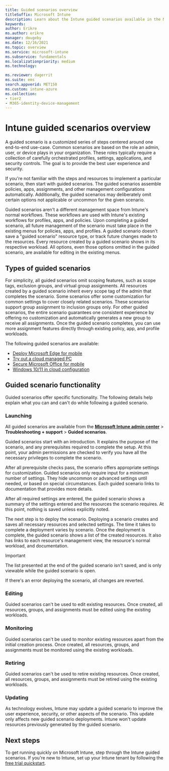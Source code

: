 ```yaml
---
title: Guided scenarios overview
titleSuffix: Microsoft Intune
description: Learn about the Intune guided scenarios available in the Microsoft 365 Device Management portal.
keywords:
author: Erikre
ms.author: erikre
manager: dougeby
ms.date: 12/16/2021
ms.topic: overview
ms.service: microsoft-intune
ms.subservice: fundamentals
ms.localizationpriority: medium
ms.technology:

ms.reviewer: dagerrit
ms.suite: ems
search.appverid: MET150
ms.custom: intune-azure
ms.collection:
- tier2
- M365-identity-device-management
---
```


# Intune guided scenarios overview 

A guided scenario is a customized series of steps centered around one end-to-end use-case. Common scenarios are based on the role an admin, user, or device plays in your organization. These roles typically require a collection of carefully orchestrated profiles, settings, applications, and security controls. The goal is to provide the best user experience and security.

If you're not familiar with the steps and resources to implement a particular scenario, then start with guided scenarios. The guided scenarios assemble policies, apps, assignments, and other management configurations automatically. Additionally, the guided scenarios may deliberately omit certain options not applicable or uncommon for the given scenario. 

Guided scenarios aren't a different management space from Intune's normal workflows. These workflows are used with Intune's existing workflows for profiles, apps, and policies. Upon completing a guided scenario, all future management of the scenario must take place in the existing menus for policies, apps, and profiles. A guided scenario doesn't save a "guided scenario" resource type, or track future changes made to the resources. Every resource created by a guided scenario shows in its respective workload. All options, even those options omitted in the guided scenario, are available for editing in the existing menus.

## Types of guided scenarios 

For simplicity, all guided scenarios omit scoping features, such as scope tags, exclusion groups, and virtual group assignments. All resources created by a guided scenario inherit every scope tag of the admin that completes the scenario. Some scenarios offer some customization for common settings to cover closely related scenarios. These scenarios support group assignment to inclusion groups only. For other guided scenarios, the entire scenario guarantees one consistent experience by offering no customization and automatically generates a new group to receive all assignments. Once the guided scenario completes, you can use more assignment features directly through existing policy, app, and profile workloads.

The following guided scenarios are available:

- [Deploy Microsoft Edge for mobile](guided-scenarios-edge.md)
- [Try out a cloud managed PC](guided-scenarios-cloud-managed-pc.md)
- [Secure Microsoft Office for mobile](guided-scenarios-office-mobile.md)
- [Windows 10/11 in cloud configuration](cloud-configuration.md)

## Guided scenario functionality 

Guided scenarios offer specific functionality. The following details help explain what you can and can't do while following a guided scenario.

### Launching  

All guided scenarios are available from the **[Microsoft Intune admin center](https://go.microsoft.com/fwlink/?linkid=2109431)** > **Troubleshooting + support** > **Guided scenarios**.

Guided scenarios start with an introduction. It explains the purpose of the scenario, and any prerequisites required to complete the setup. At this point, your admin permissions are checked to verify you have all the necessary privileges to complete the scenario.  

After all prerequisite checks pass, the scenario offers appropriate settings for customization. Guided scenarios only require input for a minimum number of settings. They hide uncommon or advanced settings until needed, or based on special circumstances. Each guided scenario links to documentation that provides more details.

After all required settings are entered, the guided scenario shows a summary of the settings entered and the resources the scenario requires. At this point, nothing is saved unless explicitly noted.

The next step is to deploy the scenario. Deploying a scenario creates and saves all necessary resources and selected settings. The time it takes to complete a deployment varies by scenario. Once the deployment is complete, the guided scenario shows a list of the created resources. It also has links to each resource's management view, the resource's normal workload, and documentation.

> [!IMPORTANT]
> The list presented at the end of the guided scenario isn't saved, and is only viewable while the guided scenario is open.

If there's an error deploying the scenario, all changes are reverted.

### Editing 

Guided scenarios can't be used to edit existing resources. Once created, all resources, groups, and assignments must be edited using the existing workloads.

### Monitoring 

Guided scenarios can't be used to monitor existing resources apart from the initial creation process. Once created, all resources, groups, and assignments must be monitored using the existing workloads.

### Retiring 

Guided scenarios can't be used to retire existing resources. Once created, all resources, groups, and assignments must be retired using the existing workloads.

### Updating

As technology evolves, Intune may update a guided scenario to improve the user experience, security, or other aspects of the scenario. This update only affects new guided scenario deployments. Intune won't update resources previously generated by the guided scenario.

## Next steps

To get running quickly on Microsoft Intune, step through the Intune guided scenarios. If you're new to Intune, set up your Intune tenant by following the [free trial quickstart](free-trial-sign-up.md).

